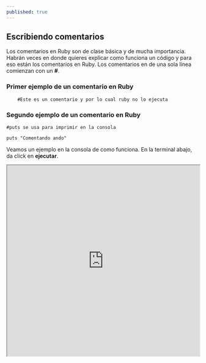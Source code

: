 ```yaml
---
published: true
---
```

## Escribiendo comentarios


Los comentarios en Ruby son de clase básica y de mucha importancia. Habrán veces en donde quieres explicar como funciona un código y para eso están los comentarios en Ruby. Los comentarios en de una sola línea comienzan con un **#**.


### Primer ejemplo de un comentario en Ruby

        #Este es un comentario y por lo cual ruby no lo ejecuta
        

### Segundo ejemplo de un comentario en Ruby

    #puts se usa para imprimir en la consola

    puts "Comentando ando"


Veamos un ejemplo en la consola de como funciona. En la terminal abajo, da click en **ejecutar**.

<iframe src="https://paiza.io/projects/e/h0n-c_fKwCLEHN_IrCIucA?theme=monokai" width="100%" height="500" scrolling="no" seamless="seamless"></iframe>



        
        
 

